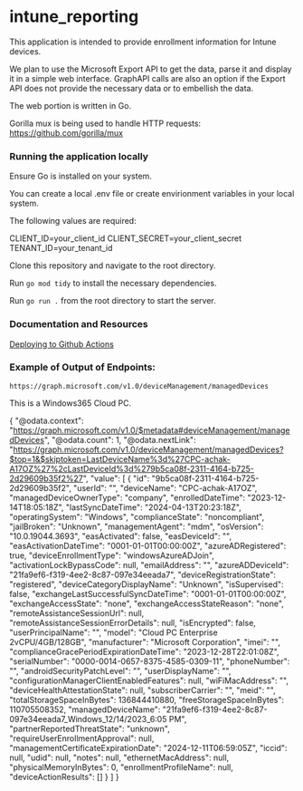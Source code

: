 # intune_reporting

This application is intended to provide enrollment information for Intune devices.

We plan to use the Microsoft Export API to get the data, parse it and display it in a simple web interface. GraphAPI calls are also an option if the Export API does not provide the necessary data or to embellish the data.

The web portion is written in Go.

Gorilla mux is being used to handle HTTP requests:
https://github.com/gorilla/mux

### Running the application locally

Ensure Go is installed on your system.

You can create a local .env file or create envirionment variables in your local system.

The following values are required:

CLIENT_ID=your_client_id
CLIENT_SECRET=your_client_secret
TENANT_ID=your_tenant_id

Clone this repository and navigate to the root directory.

Run `go mod tidy` to install the necessary dependencies.

Run `go run .` from the root directory to start the server.

### Documentation and Resources

[Deploying to Github Actions](https://docs.github.com/en/actions/automating-builds-and-tests/building-and-testing-go)

### Example of Output of Endpoints:

`https://graph.microsoft.com/v1.0/deviceManagement/managedDevices`

This is a Windows365 Cloud PC.

{
"@odata.context": "https://graph.microsoft.com/v1.0/$metadata#deviceManagement/managedDevices",
"@odata.count": 1,
"@odata.nextLink": "https://graph.microsoft.com/v1.0/deviceManagement/managedDevices?$top=1&$skiptoken=LastDeviceName%3d%27CPC-achak-A17OZ%27%2cLastDeviceId%3d%279b5ca08f-2311-4164-b725-2d29609b35f2%27",
"value": [
{
"id": "9b5ca08f-2311-4164-b725-2d29609b35f2",
"userId": "",
"deviceName": "CPC-achak-A17OZ",
"managedDeviceOwnerType": "company",
"enrolledDateTime": "2023-12-14T18:05:18Z",
"lastSyncDateTime": "2024-04-13T20:23:18Z",
"operatingSystem": "Windows",
"complianceState": "noncompliant",
"jailBroken": "Unknown",
"managementAgent": "mdm",
"osVersion": "10.0.19044.3693",
"easActivated": false,
"easDeviceId": "",
"easActivationDateTime": "0001-01-01T00:00:00Z",
"azureADRegistered": true,
"deviceEnrollmentType": "windowsAzureADJoin",
"activationLockBypassCode": null,
"emailAddress": "",
"azureADDeviceId": "21fa9ef6-f319-4ee2-8c87-097e34eeada7",
"deviceRegistrationState": "registered",
"deviceCategoryDisplayName": "Unknown",
"isSupervised": false,
"exchangeLastSuccessfulSyncDateTime": "0001-01-01T00:00:00Z",
"exchangeAccessState": "none",
"exchangeAccessStateReason": "none",
"remoteAssistanceSessionUrl": null,
"remoteAssistanceSessionErrorDetails": null,
"isEncrypted": false,
"userPrincipalName": "",
"model": "Cloud PC Enterprise 2vCPU/4GB/128GB",
"manufacturer": "Microsoft Corporation",
"imei": "",
"complianceGracePeriodExpirationDateTime": "2023-12-28T22:01:08Z",
"serialNumber": "0000-0014-0657-8375-4585-0309-11",
"phoneNumber": "",
"androidSecurityPatchLevel": "",
"userDisplayName": "",
"configurationManagerClientEnabledFeatures": null,
"wiFiMacAddress": "",
"deviceHealthAttestationState": null,
"subscriberCarrier": "",
"meid": "",
"totalStorageSpaceInBytes": 136844410880,
"freeStorageSpaceInBytes": 110705508352,
"managedDeviceName": "21fa9ef6-f319-4ee2-8c87-097e34eeada7_Windows_12/14/2023_6:05 PM",
"partnerReportedThreatState": "unknown",
"requireUserEnrollmentApproval": null,
"managementCertificateExpirationDate": "2024-12-11T06:59:05Z",
"iccid": null,
"udid": null,
"notes": null,
"ethernetMacAddress": null,
"physicalMemoryInBytes": 0,
"enrollmentProfileName": null,
"deviceActionResults": []
}
]
}
